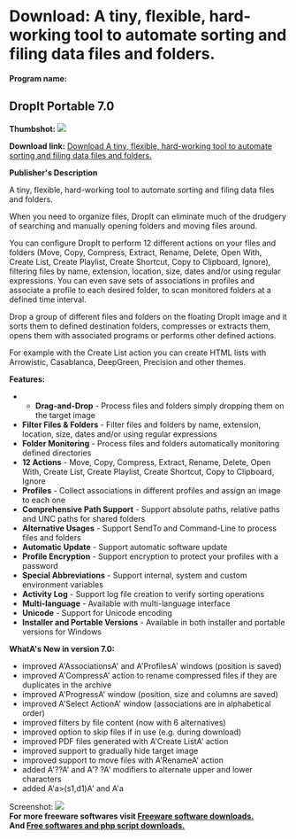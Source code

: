 # Download: A tiny, flexible, hard-working tool to automate sorting and filing data files and folders.

**Program name:**

## DropIt Portable 7.0

  
**Thumbshot:** ![](http://www.freewarefiles.com/screenshot/dropit4_md.jpg)   
  
**Download link:** [Download A tiny, flexible, hard-working tool to automate sorting and filing data files and folders.](http://freesoftwares.boysofts.com/DropIt-Portable_program_62656.html)  
  


**Publisher's Description**  
  


A tiny, flexible, hard-working tool to automate sorting and filing data files and folders. 

When you need to organize files, DropIt can eliminate much of the drudgery of searching and manually opening folders and moving files around. 

You can configure DropIt to perform 12 different actions on your files and folders (Move, Copy, Compress, Extract, Rename, Delete, Open With, Create List, Create Playlist, Create Shortcut, Copy to Clipboard, Ignore), filtering files by name, extension, location, size, dates and/or using regular expressions. You can even save sets of associations in profiles and associate a profile to each desired folder, to scan monitored folders at a defined time interval. 

Drop a group of different files and folders on the floating DropIt image and it sorts them to defined destination folders, compresses or extracts them, opens them with associated programs or performs other defined actions. 

For example with the Create List action you can create HTML lists with Arrowistic, Casablanca, DeepGreen, Precision and other themes. 

**Features:**

  *   * **Drag-and-Drop** \- Process files and folders simply dropping them on the target image 
  * **Filter Files & Folders** \- Filter files and folders by name, extension, location, size, dates and/or using regular expressions 
  * **Folder Monitoring** \- Process files and folders automatically monitoring defined directories 
  * **12 Actions** \- Move, Copy, Compress, Extract, Rename, Delete, Open With, Create List, Create Playlist, Create Shortcut, Copy to Clipboard, Ignore 
  * **Profiles** \- Collect associations in different profiles and assign an image to each one 
  * **Comprehensive Path Support** \- Support absolute paths, relative paths and UNC paths for shared folders 
  * **Alternative Usages** \- Support SendTo and Command-Line to process files and folders 
  * **Automatic Update** \- Support automatic software update 
  * **Profile Encryption** \- Support encryption to protect your profiles with a password 
  * **Special Abbreviations** \- Support internal, system and custom environment variables 
  * **Activity Log** \- Support log file creation to verify sorting operations 
  * **Multi-language** \- Available with multi-language interface 
  * **Unicode** \- Support for Unicode encoding 
  * **Installer and Portable Versions** \- Available in both installer and portable versions for Windows 

**WhatA's New in version 7.0:**

  * improved A'AssociationsA' and A'ProfilesA' windows (position is saved) 
  * improved A'CompressA' action to rename compressed files if they are duplicates in the archive 
  * improved A'ProgressA' window (position, size and columns are saved) 
  * improved A'Select ActionA' window (associations are in alphabetical order) 
  * improved filters by file content (now with 6 alternatives) 
  * improved option to skip files if in use (e.g. during download) 
  * improved PDF files generated with A'Create ListA' action 
  * improved support to gradually hide target image 
  * improved support to move files with A'RenameA' action 
  * added A'??A' and A'? ?A' modifiers to alternate upper and lower characters 
  * added A'a>(s1,d1)A' and A'a 

  
  
Screenshot: ![](http://www.freewarefiles.com/screenshot/dropit4.jpg)   
**For more freeware softwares visit [Freeware software downloads.](http://freesoftwares.boysofts.com/)**   
**And [Free softwares and php script downloads.](http://www.boysofts.com/)**
